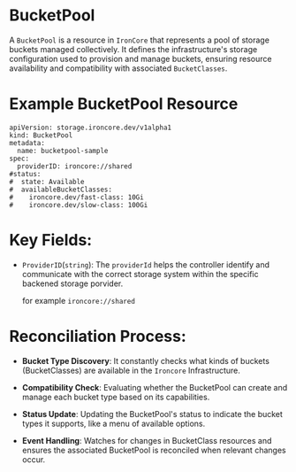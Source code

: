 # BucketPool
A `BucketPool` is a resource in `IronCore` that represents a pool of storage buckets managed collectively. It defines the infrastructure's storage configuration used to provision and manage buckets, ensuring resource availability and compatibility with associated `BucketClasses`.

# Example BucketPool Resource

```
apiVersion: storage.ironcore.dev/v1alpha1
kind: BucketPool
metadata:
  name: bucketpool-sample
spec:
  providerID: ironcore://shared
#status:
#  state: Available
#  availableBucketClasses:
#    ironcore.dev/fast-class: 10Gi
#    ironcore.dev/slow-class: 100Gi
```

# Key Fields:
- `ProviderID`(`string`):  The `providerId` helps the controller identify and communicate with the correct storage system within the specific backened storage porvider.

    for example `ironcore://shared`

# Reconciliation Process:

- **Bucket Type Discovery**: It constantly checks what kinds of buckets (BucketClasses) are available in the `Ironcore` Infrastructure.

- **Compatibility Check**: Evaluating whether the BucketPool can create and manage each bucket type based on its capabilities.

- **Status Update**: Updating the BucketPool's status to indicate the bucket types it supports, like a menu of available options.

- **Event Handling**: Watches for changes in BucketClass resources and ensures the associated BucketPool is reconciled when relevant changes occur.